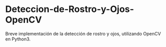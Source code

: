 # Deteccion-de-Rostro-y-Ojos-OpenCV
Breve implementación de la detección de rostro y ojos, utilizando OpenCV en Python3.
